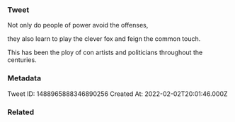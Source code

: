 ### Tweet
Not only do people of power avoid the offenses,

they also learn to play the clever fox and feign the common touch.

This has been the ploy of con artists and politicians throughout the centuries.

### Metadata
Tweet ID: 1488965888346890256
Created At: 2022-02-02T20:01:46.000Z

### Related

